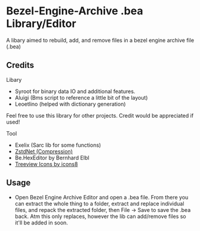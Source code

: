 # Bezel-Engine-Archive .bea Library/Editor
A libary aimed to rebuild, add, and remove files in a bezel engine archive file (.bea)

## Credits
Libary
- Syroot for binary data IO and additional features. 
- Aluigi (Bms script to reference a little bit of the layout)
- Leoetlino (helped with dictionary generation)

Feel free to use this library for other projects. Credit would be appreciated if used! 

Tool
- Exelix (Sarc lib for some functions)
- [ZstdNet (Compression)](https://github.com/skbkontur/ZstdNet)
- Be.HexEditor by Bernhard Elbl
- [Treeview Icons by icons8](https://icons8.com/)

## Usage
- Open Bezel Engine Archive Editor and open a .bea file. From there you can extract the whole thing to a folder, extract and replace individual files, and repack the extracted folder, then File -> Save to save the .bea back. Atm this only replaces, however the lib can add/remove files so it'll be added in soon.


